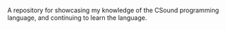 A repository for showcasing my knowledge of the CSound programming language, and continuing to learn the language.
